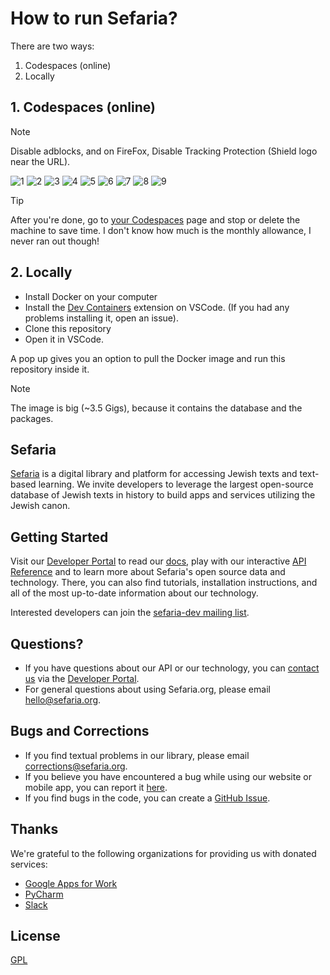 # How to run Sefaria?

There are two ways:
1. Codespaces (online)
2. Locally

## 1. Codespaces (online)

> [!NOTE]  
> Disable adblocks, and on FireFox, Disable Tracking Protection (Shield logo near the URL).

![1](https://github.com/orxaicom/Sefaria-Project/blob/8b0c115172e6b169c48ba8169ebc25144f9b4ebe/tutorial-pics/1.png)
![2](https://github.com/orxaicom/Sefaria-Project/blob/8b0c115172e6b169c48ba8169ebc25144f9b4ebe/tutorial-pics/2.png)
![3](https://github.com/orxaicom/Sefaria-Project/blob/8b0c115172e6b169c48ba8169ebc25144f9b4ebe/tutorial-pics/3.png)
![4](https://github.com/orxaicom/Sefaria-Project/blob/8b0c115172e6b169c48ba8169ebc25144f9b4ebe/tutorial-pics/4.png)
![5](https://github.com/orxaicom/Sefaria-Project/blob/8b0c115172e6b169c48ba8169ebc25144f9b4ebe/tutorial-pics/5.png)
![6](https://github.com/orxaicom/Sefaria-Project/blob/8b0c115172e6b169c48ba8169ebc25144f9b4ebe/tutorial-pics/6.png)
![7](https://github.com/orxaicom/Sefaria-Project/blob/8b0c115172e6b169c48ba8169ebc25144f9b4ebe/tutorial-pics/7.png)
![8](https://github.com/orxaicom/Sefaria-Project/blob/8b0c115172e6b169c48ba8169ebc25144f9b4ebe/tutorial-pics/8.png)
![9](https://github.com/orxaicom/Sefaria-Project/blob/8b0c115172e6b169c48ba8169ebc25144f9b4ebe/tutorial-pics/9.png)

> [!TIP]
> After you're done, go to [your Codespaces](https://github.com/codespaces) page and stop or delete the machine to save time.
> I don't know how much is the monthly allowance, I never ran out though!

## 2. Locally

* Install Docker on your computer
* Install the [Dev Containers](https://marketplace.visualstudio.com/items?itemName=ms-vscode-remote.remote-containers) extension on VSCode. (If you had any problems installing it, open an issue).
* Clone this repository
* Open it in VSCode.

A pop up gives you an option to pull the Docker image and run this repository inside it.

> [!NOTE]  
> The image is big (~3.5 Gigs), because it contains the database and the packages.

## Sefaria

[Sefaria](https://www.sefaria.org) is a digital library and platform for accessing Jewish texts and text-based learning. We invite developers to leverage the largest open-source database of Jewish texts in history to build apps and services utilizing the Jewish canon.

## Getting Started
Visit our [Developer Portal](https://developers.sefaria.org/) to read our [docs](https://developers.sefaria.org/docs/getting-started-1), play with our interactive [API Reference](https://developers.sefaria.org/reference/getting-started-with-your-api) and to learn more about Sefaria's open source data and technology.  There, you can also find tutorials, installation instructions, and all of the most up-to-date information about our technology.

Interested developers can join the [sefaria-dev mailing list](https://groups.google.com/forum/#!forum/sefaria-dev).

## Questions?
- If you have questions about our API or our technology, you can [contact us](https://developers.sefaria.org/page/contact-us) via the [Developer Portal](https://developers.sefaria.org/).
- For general questions about using Sefaria.org, please email [hello@sefaria.org](mailto:hello@sefaria.org).

## Bugs and Corrections
- If you find textual problems in our library, please email [corrections@sefaria.org](mailto:corrections@sefaria.org).
- If you believe you have encountered a bug while using our website or mobile app, you can report it [here](https://sefaria.formstack.com/forms/bug_report).
- If you find bugs in the code, you can create a [GitHub Issue](https://github.com/sefaria/Sefaria-Project/issues?direction=desc&page=1&sort=created&state=open).


## Thanks

We're grateful to the following organizations for providing us with donated services:

- [Google Apps for Work](https://apps.google.com/)
- [PyCharm](https://www.jetbrains.com/pycharm/)
- [Slack](https://slack.com)


## License

[GPL](http://www.gnu.org/copyleft/gpl.html)


